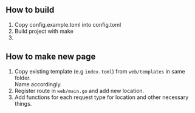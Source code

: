 



## How to build 

1. Copy config.example.toml into config.toml
2. Build project with make
3. 


## How to make new page

1. Copy existing template (e.g `index.toml`) from `web/templates` in same folder.  
   Name accordingly.  
2. Register route in `web/main.go` and add new location.
3. Add functions for each request type for location and other necessary things.
